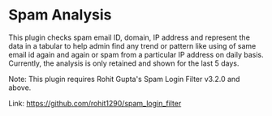 # Spam Analysis

This plugin checks spam email ID, domain, IP address and represent the data in a tabular to help admin find any trend or pattern like using of same email id again and again or spam from a particular IP address on daily basis. Currently, the analysis is only retained and shown for the last 5 days.

Note: This plugin requires Rohit Gupta's Spam Login Filter v3.2.0 and above.

Link: https://github.com/rohit1290/spam_login_filter